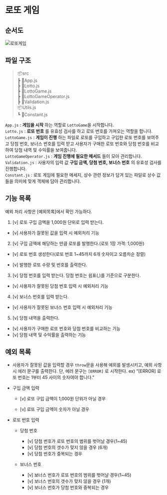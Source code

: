 # 로또 게임

## 순서도

![로또게임](https://user-images.githubusercontent.com/87527736/201945409-5dc98303-d10b-4632-9f68-1f11d06665a2.png)


## 파일 구조

> 📦src<br>
> ┣ 📜App.js<br>
> ┣ 📜Lotto.js<br>
> ┣ 📜LottoGame.js<br>
> ┣ 📜LottoGameOperator.js<br>
> ┣ 📜Validation.js<br>
> 📦Utils.js<br>
> ┗ 📜Constant.js<br>

`App.js` : **게임을 시작** 하는 역할로 `LottoGame`을 시작합니다.<br>
`Lotto.js` : **로또 번호** 를 유효성 검사를 하고 로또 번호를 가져오는 역할을 합니다.<br>
`LottoGame.js` : **게임이 진행** 하는 파일로 로또를 구입하고 구입한 로또 번호를 보여주고 당첨 번호, 보너스 번호를 입력 받고 사용자가 구매한 로또 번호와 당첨 번호를 비교하여 당첨 내역 및 수익률을 보여줍니다.<br>
`LottoGameOperator.js` : **게임 진행에 필요한 메서드** 들이 모아 관리합니다.<br>
`Validation.js` : 사용자의 입력 값 **구입 금액, 당첨 번호, 보너스 번호** 의 유효성 검사를 진행합니다.<br>
`Constant.js` : 로또 게임에 필요한 메세지, 상수 관련 정보가 담겨 있는 파일로 상수 값들을 의미에 맞게 객체에 담아 관리합니다.<br>

## 기능 목록

예외 처리 사항은 [예외목록]에서 확인 가능하다.

1. [v] 로또 구입 금액을 1,000원 단위로 입력 받는다.

- [v] 사용자가 잘못된 값을 입력 시 예외처리 기능

2. [v] 구입 금액에 해당하는 만큼 로또를 발행한다.(로또 1장 가격: 1,000원)

- [v] 로또 번호 생성한다(로또 번호 1~45까지 6개 숫자이고 오름차순 정렬)

- [v] 발행한 로또 수량 및 번호를 출력한다.

3. [v] 당첨 번호를 입력 받는다. 당첨 번호는 쉼표(,)를 기준으로 구분한다.

- [v] 사용자가 잘못된 당첨 번호 입력 시 예외처리 기능

4. [v] 보너스 번호를 입력 받는다.

- [v] 사용자가 잘못된 보너스 번호 입력 시 예외처리 기능

5. [v] 당첨 내역을 출력한다.

- [v] 사용자가 구매한 로또 번호와 당첨 번호를 비교하는 기능
- [v] 당첨 내역 및 수익률을 출력하는 기능

## 예외 목록

- 사용자가 잘못된 값을 입력할 경우 `throw`문을 사용해 예외를 발생시키고, 예외 사항 시 에러 문구를 출력한다. 단, 에러 문구는 `[ERROR]` 로 시작한다.
  ex) "[ERROR] 로또 번호는 1부터 45 사이의 숫자여야 합니다."

* 구입 금액 입력

  - [v] 로또 구입 금액이 1,000원 단위가 아닐 경우

  - [v] 로또 구입 금액이 숫자가 아닐 경우

* 로또 번호 입력

  - 당첨 번호

    - [v] 당첨 번호가 로또 번호의 범위를 벗어날 경우(1~45)
    - [v] 당첨 번호의 갯수가 맞지 않을 경우 (6개)
    - [v] 당첨 번호가 중복되는 경우

  - 보너스 번호
    - [v] 보너스 번호가 로또 번호의 범위를 벗어날 경우(1~45)
    - [v] 보너스 번호의 갯수가 맞지 않을 경우 (1개)
    - [v] 보너스 번호가 당첨 번호와 중복되는 경우
